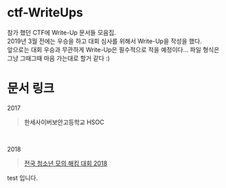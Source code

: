 # ctf-WriteUps
참가 했던 CTF에 Write-Up 문서들 모음집. <br/>
2019년 3월 전에는 우승을 하고 대회 심사를 위해서 Write-Up을 작성을 했다. <br/>
앞으로는 대회 우승과 무관하게 Write-Up은 필수적으로 적을 예정이다... 파일 형식은 그냥 그때그때 마음 가는대로 할거 같다 :) <br/>

# 문서 링크
2017
> <a herf="https://github.com/insung3511/#"> 한세사이버보안고등학교 HSOC </a>
<br/>

2018
> <a href="https://github.com/insung3511/dimigoHack-2018"> 전국 청소년 모의 해킹 대회 2018 </a>

test 입니다.
